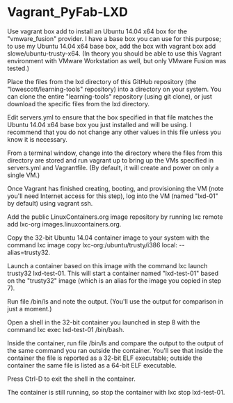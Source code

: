 # Vagrant_PyFab-LXD

Use vagrant box add to install an Ubuntu 14.04 x64 box for the "vmware_fusion" provider. I have a base box you can use for this purpose; to use my Ubuntu 14.04 x64 base box, add the box with vagrant box add slowe/ubuntu-trusty-x64. (In theory you should be able to use this Vagrant environment with VMware Workstation as well, but only VMware Fusion was tested.)

Place the files from the lxd directory of this GitHub repository (the "lowescott/learning-tools" repository) into a directory on your system. You can clone the entire "learning-tools" repository (using git clone), or just download the specific files from the lxd directory.

Edit servers.yml to ensure that the box specified in that file matches the Ubuntu 14.04 x64 base box you just installed and will be using. I recommend that you do not change any other values in this file unless you know it is necessary.

From a terminal window, change into the directory where the files from this directory are stored and run vagrant up to bring up the VMs specified in servers.yml and Vagrantfile. (By default, it will create and power on only a single VM.)

Once Vagrant has finished creating, booting, and provisioning the VM (note you'll need Internet access for this step), log into the VM (named "lxd-01" by default) using vagrant ssh.

Add the public LinuxContainers.org image repository by running lxc remote add lxc-org images.linuxcontainers.org.

Copy the 32-bit Ubuntu 14.04 container image to your system with the command lxc image copy lxc-org:/ubuntu/trusty/i386 local: --alias=trusty32.

Launch a container based on this image with the command lxc launch trusty32 lxd-test-01. This will start a container named "lxd-test-01" based on the "trusty32" image (which is an alias for the image you copied in step 7).

Run file /bin/ls and note the output. (You'll use the output for comparison in just a moment.)

Open a shell in the 32-bit container you launched in step 8 with the command lxc exec lxd-test-01 /bin/bash.

Inside the container, run file /bin/ls and compare the output to the output of the same command you ran outside the container. You'll see that inside the container the file is reported as a 32-bit ELF executable; outside the container the same file is listed as a 64-bit ELF executable.

Press Ctrl-D to exit the shell in the container.

The container is still running, so stop the container with lxc stop lxd-test-01.

